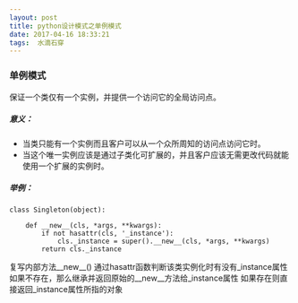 ```yaml
---
layout: post
title: python设计模式之单例模式
date: 2017-04-16 18:33:21
tags:  水滴石穿
---
```

### 单例模式
保证一个类仅有一个实例，并提供一个访问它的全局访问点。

##### 意义：
- 当类只能有一个实例而且客户可以从一个众所周知的访问点访问它时。
- 当这个唯一实例应该是通过子类化可扩展的，并且客户应该无需更改代码就能使用一个扩展的实例时。

##### 举例：
```
class Singleton(object):

    def __new__(cls, *args, **kwargs):
        if not hasattr(cls, '_instance'):
            cls._instance = super().__new__(cls, *args, **kwargs)
        return cls._instance
```
复写内部方法__new__()
通过hasattr函数判断该类实例化时有没有_instance属性
如果不存在，那么继承并返回原始的__new__方法给_instance属性
如果存在则直接返回_instance属性所指的对象